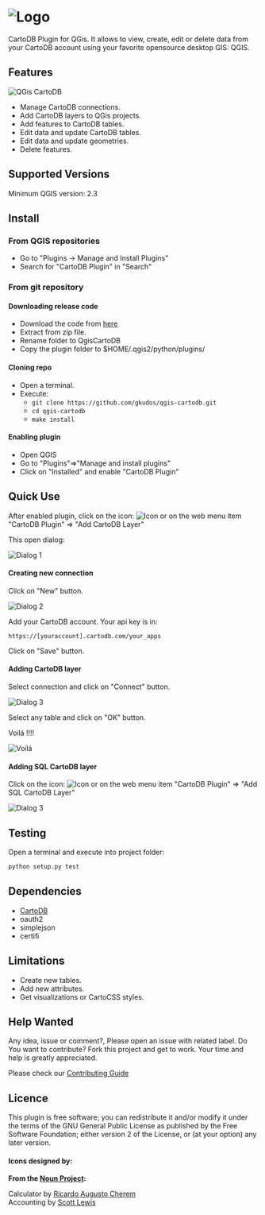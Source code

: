 ![Logo](images/logo.jpg?raw=true "QGis CartoDB")
================================================

CartoDB Plugin for QGis.  It allows to view,  create, edit or delete data from  your CartoDB account using your favorite opensource desktop GIS: QGIS.  


## Features

![QGis CartoDB](images/screenshot.png?raw=true "QGis CartoDB")

* Manage CartoDB connections.
* Add CartoDB layers to QGis projects.
* Add features to CartoDB tables.
* Edit data and update CartoDB tables.
* Edit data and update geometries.
* Delete features.

## Supported Versions

Minimum QGIS version:  2.3

## Install

### From QGIS repositories

* Go to "Plugins -> Manage and Install Plugins"
* Search for "CartoDB Plugin" in "Search"

### From git repository

#### Downloading release code
* Download the code from [here](https://github.com/gkudos/qgis-cartodb/releases/latest)
* Extract from zip file.
* Rename folder to QgisCartoDB
* Copy the plugin folder to $HOME/.qgis2/python/plugins/

#### Cloning repo

* Open a terminal.
* Execute:
    * `git clone https://github.com/gkudos/qgis-cartodb.git`
    * `cd qgis-cartodb`
    * `make install`

#### Enabling plugin

* Open QGIS
* Go to "Plugins"=>"Manage and install plugins"
* Click on "Installed" and enable "CartoDB Plugin"

## Quick Use

After enabled plugin, click on the icon: ![Icon](images/add.png?raw=true "Icon") or on the web menu item "CartoDB Plugin" => "Add CartoDB Layer"

This open dialog:

![Dialog 1](images/dialog1.png?raw=true "Add CartoDB Layer 1")

#### Creating new connection

Click on "New" button.

![Dialog 2](images/dialog2.png?raw=true "New Connection")

Add your CartoDB account. Your api key is in:

    https://[youraccount].cartodb.com/your_apps

Click on "Save" button.

#### Adding CartoDB layer

Select connection and click on "Connect" button.

![Dialog 3](images/dialog3.png?raw=true "Adding layer")

Select any table and click on "OK" button.

Voilá !!!!

![Voilá](images/layer.png?raw=true "Voilá !!!")

#### Adding SQL CartoDB layer

Click on the icon: ![Icon](images/add_sql.png?raw=true "Icon") or on the web menu item "CartoDB Plugin" => "Add SQL CartoDB Layer"

![Dialog 3](images/sql_dialog.png?raw=true "Adding SQL layer")

## Testing

Open a terminal and execute into project folder:

``` bash
python setup.py test
```

## Dependencies

* [CartoDB](https://github.com/Vizzuality/cartodb-python)
* oauth2
* simplejson
* certifi

## Limitations

* Create new tables.
* Add new attributes.
* Get visualizations or CartoCSS styles.

## Help Wanted

Any idea, issue or comment?, Please open an issue with related label.
Do You want to contribute? Fork this project and get to work. Your time and help is greatly appreciated.

Please check our [Contributing Guide](CONTRIBUTING.md)

## Licence

This plugin is free software; you can redistribute it and/or modify it under the terms of the GNU General Public License as published by the Free Software Foundation; either version 2 of the License, or (at your option) any later version.

#### Icons designed by:

**From the [Noun Project](http://www.thenounproject.com):**

Calculator by [Ricardo Augusto Cherem](http://www.thenounproject.com/ricardo.cherem) <br />
Accounting by [Scott Lewis](http://www.thenounproject.com/iconify)
